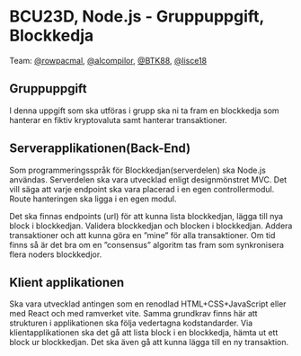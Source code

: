 # BCU23D, Node.js - Gruppuppgift, Blockkedja
Team: [@rowpacmal](https://github.com/rowpacmal), [@alcompilor](https://github.com/alcompilor), [@BTK88](https://github.com/BTK88), [@lisce18](https://github.com/lisce18)

## Gruppuppgift
I denna uppgift som ska utföras i grupp ska ni ta fram en blockkedja som hanterar en
fiktiv kryptovaluta samt hanterar transaktioner.

## Serverapplikationen(Back-End)
Som programmeringsspråk för Blockkedjan(serverdelen) ska Node.js användas.
Serverdelen ska vara utvecklad enligt designmönstret MVC. Det vill säga att varje
endpoint ska vara placerad i en egen controllermodul. Route hanteringen ska ligga i en
egen modul.

Det ska finnas endpoints (url) för att kunna lista blockkedjan, lägga till nya block i
blockkedjan. Validera blockkedjan och blocken i blockkedjan.
Addera transaktioner och att kunna göra en ”mine” för alla transaktioner.
Om tid finns så är det bra om en ”consensus” algoritm tas fram som synkronisera flera
noders blockkedjor.

## Klient applikationen
Ska vara utvecklad antingen som en renodlad HTML+CSS+JavaScript eller med React
och med ramverket vite.
Samma grundkrav finns här att strukturen i applikationen ska följa vedertagna
kodstandarder.
Via klientapplikationen ska det gå att lista block i en blockkedja, hämta ut ett block ur
blockkedjan. Det ska även gå att kunna lägga till en ny transaktion.
